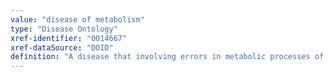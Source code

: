 ```yaml
---
value: "disease of metabolism"
type: "Disease Ontology"
xref-identifier: "0014667"
xref-dataSource: "DOID"
definition: "A disease that involving errors in metabolic processes of building or degradation of molecules."
---
```


